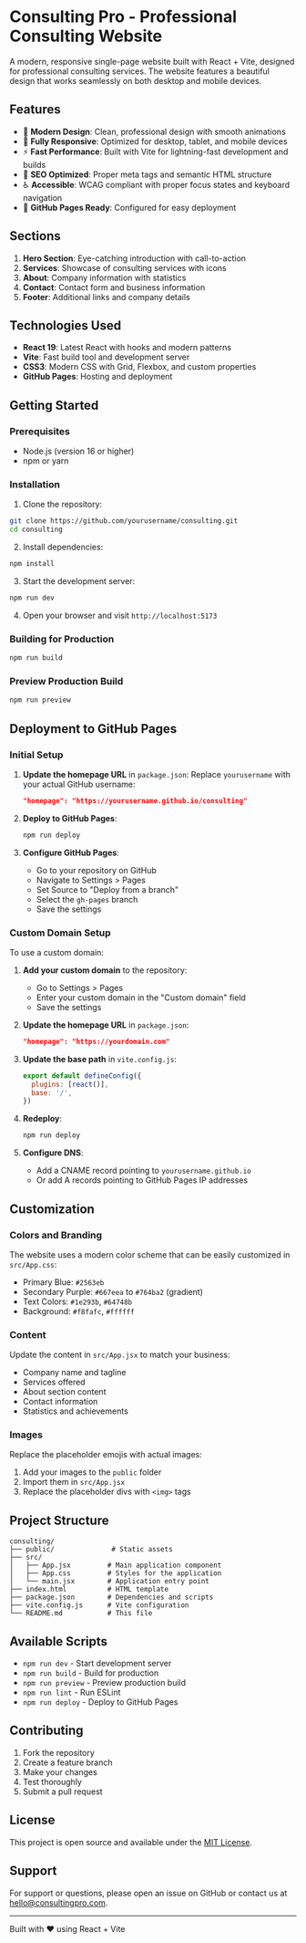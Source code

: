# Consulting Pro - Professional Consulting Website

A modern, responsive single-page website built with React + Vite, designed for professional consulting services. The website features a beautiful design that works seamlessly on both desktop and mobile devices.

## Features

- 🎨 **Modern Design**: Clean, professional design with smooth animations
- 📱 **Fully Responsive**: Optimized for desktop, tablet, and mobile devices
- ⚡ **Fast Performance**: Built with Vite for lightning-fast development and builds
- 🎯 **SEO Optimized**: Proper meta tags and semantic HTML structure
- ♿ **Accessible**: WCAG compliant with proper focus states and keyboard navigation
- 🚀 **GitHub Pages Ready**: Configured for easy deployment

## Sections

1. **Hero Section**: Eye-catching introduction with call-to-action
2. **Services**: Showcase of consulting services with icons
3. **About**: Company information with statistics
4. **Contact**: Contact form and business information
5. **Footer**: Additional links and company details

## Technologies Used

- **React 19**: Latest React with hooks and modern patterns
- **Vite**: Fast build tool and development server
- **CSS3**: Modern CSS with Grid, Flexbox, and custom properties
- **GitHub Pages**: Hosting and deployment

## Getting Started

### Prerequisites

- Node.js (version 16 or higher)
- npm or yarn

### Installation

1. Clone the repository:
```bash
git clone https://github.com/yourusername/consulting.git
cd consulting
```

2. Install dependencies:
```bash
npm install
```

3. Start the development server:
```bash
npm run dev
```

4. Open your browser and visit `http://localhost:5173`

### Building for Production

```bash
npm run build
```

### Preview Production Build

```bash
npm run preview
```

## Deployment to GitHub Pages

### Initial Setup

1. **Update the homepage URL** in `package.json`:
   Replace `yourusername` with your actual GitHub username:
   ```json
   "homepage": "https://yourusername.github.io/consulting"
   ```

2. **Deploy to GitHub Pages**:
   ```bash
   npm run deploy
   ```

3. **Configure GitHub Pages**:
   - Go to your repository on GitHub
   - Navigate to Settings > Pages
   - Set Source to "Deploy from a branch"
   - Select the `gh-pages` branch
   - Save the settings

### Custom Domain Setup

To use a custom domain:

1. **Add your custom domain** to the repository:
   - Go to Settings > Pages
   - Enter your custom domain in the "Custom domain" field
   - Save the settings

2. **Update the homepage URL** in `package.json`:
   ```json
   "homepage": "https://yourdomain.com"
   ```

3. **Update the base path** in `vite.config.js`:
   ```javascript
   export default defineConfig({
     plugins: [react()],
     base: '/',
   })
   ```

4. **Redeploy**:
   ```bash
   npm run deploy
   ```

5. **Configure DNS**:
   - Add a CNAME record pointing to `yourusername.github.io`
   - Or add A records pointing to GitHub Pages IP addresses

## Customization

### Colors and Branding

The website uses a modern color scheme that can be easily customized in `src/App.css`:

- Primary Blue: `#2563eb`
- Secondary Purple: `#667eea` to `#764ba2` (gradient)
- Text Colors: `#1e293b`, `#64748b`
- Background: `#f8fafc`, `#ffffff`

### Content

Update the content in `src/App.jsx` to match your business:

- Company name and tagline
- Services offered
- About section content
- Contact information
- Statistics and achievements

### Images

Replace the placeholder emojis with actual images:

1. Add your images to the `public` folder
2. Import them in `src/App.jsx`
3. Replace the placeholder divs with `<img>` tags

## Project Structure

```
consulting/
├── public/              # Static assets
├── src/
│   ├── App.jsx         # Main application component
│   ├── App.css         # Styles for the application
│   └── main.jsx        # Application entry point
├── index.html          # HTML template
├── package.json        # Dependencies and scripts
├── vite.config.js      # Vite configuration
└── README.md           # This file
```

## Available Scripts

- `npm run dev` - Start development server
- `npm run build` - Build for production
- `npm run preview` - Preview production build
- `npm run lint` - Run ESLint
- `npm run deploy` - Deploy to GitHub Pages

## Contributing

1. Fork the repository
2. Create a feature branch
3. Make your changes
4. Test thoroughly
5. Submit a pull request

## License

This project is open source and available under the [MIT License](LICENSE).

## Support

For support or questions, please open an issue on GitHub or contact us at hello@consultingpro.com.

---

Built with ❤️ using React + Vite
